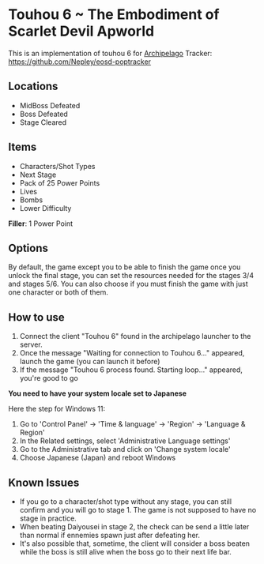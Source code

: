 # Touhou 6 ~ The Embodiment of Scarlet Devil Apworld

This is an implementation of touhou 6 for [Archipelago](https://github.com/ArchipelagoMW/Archipelago)
Tracker: https://github.com/Nepley/eosd-poptracker

## Locations
* MidBoss Defeated
* Boss Defeated
* Stage Cleared

## Items
* Characters/Shot Types
* Next Stage
* Pack of 25 Power Points
* Lives
* Bombs
* Lower Difficulty

**Filler**: 1 Power Point

## Options
By default, the game except you to be able to finish the game once you unlock the final stage, you can set the resources needed for the stages 3/4 and stages 5/6.
You can also choose if you must finish the game with just one character or both of them.

## How to use

1. Connect the client "Touhou 6" found in the archipelago launcher to the server.
2. Once the message "Waiting for connection to Touhou 6..." appeared, launch the game (you can launch it before)
3. If the message "Touhou 6 process found. Starting loop..." appeared, you're good to go

**You need to have your system locale set to Japanese**

Here the step for Windows 11:
1. Go to 'Control Panel' -> 'Time & language' -> 'Region' ->  'Language & Region'
2. In the Related settings, select 'Administrative Language settings'
3. Go to the Administrative tab and click on 'Change system locale'
4. Choose Japanese (Japan) and reboot Windows

## Known Issues
* If you go to a character/shot type without any stage, you can still confirm and you will go to stage 1. The game is not supposed to have no stage in practice.
* When beating Daiyousei in stage 2, the check can be send a little later than normal if ennemies spawn just after defeating her.
* It's also possible that, sometime, the client will consider a boss beaten while the boss is still alive when the boss go to their next life bar.
